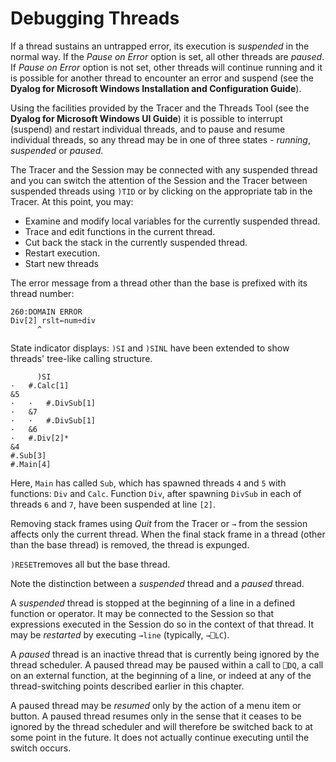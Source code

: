 # Debugging Threads

If a thread sustains an untrapped error, its execution is *suspended* in the normal way. If the *Pause on Error* option  is set, all other threads are *paused*. If *Pause on Error* option  is not set, other threads will continue running and it is possible for another thread to encounter an error and suspend (see the **Dyalog for Microsoft Windows Installation and Configuration Guide**).

Using the facilities provided by the Tracer and the Threads Tool (see the **Dyalog for Microsoft Windows UI Guide**) it is possible to interrupt (suspend) and restart individual threads, and to pause and resume individual threads, so any thread may be in one of three states - *running*, *suspended* or *paused*.

The Tracer and the Session may be connected with any suspended thread and you can switch the attention of the Session and the Tracer between suspended threads using `)TID` or by clicking on the appropriate tab in the Tracer. At this point, you may:

- Examine and modify local variables for the currently suspended thread.
- Trace and edit functions in the current thread.
- Cut back the stack in the currently suspended thread.
- Restart execution.
- Start new threads

The error message from a thread other than the base is prefixed with its thread number:
```apl
260:DOMAIN ERROR
Div[2] rslt←num÷div
      ^
```

State indicator displays: `)SI` and `)SINL` have been extended to show threads' tree-like calling structure.
```apl
      )SI
·   #.Calc[1]
&5
·   ·   #.DivSub[1]
·   &7
·   ·   #.DivSub[1]
·   &6
·   #.Div[2]*
&4
#.Sub[3]
#.Main[4]
```

Here, `Main` has called `Sub`, which has spawned threads `4` and `5` with functions: `Div` and `Calc`. Function `Div`, after spawning `DivSub` in each of threads `6` and `7`, have been suspended at line `[2]`.

Removing stack frames using *Quit* from the Tracer or `→` from the session affects only the current thread. When the final stack frame in a thread (other than the base thread) is removed, the thread is expunged.

`)RESET`removes all but the base thread.

Note the distinction between a *suspended* thread and a *paused* thread.

A *suspended* thread is stopped at the beginning of a line in a defined function or operator. It may be connected to the Session so that expressions executed in the Session do so in the context of that thread. It may be *restarted* by executing `→line` (typically, `→⎕LC`).

A *paused* thread is an inactive thread that is currently being ignored by the thread scheduler. A paused thread may be paused within a call to `⎕DQ`, a call on an external function, at the beginning of a line, or indeed at any of the thread-switching points described earlier in this chapter.

A paused thread may be *resumed* only by the action of a menu item or button. A paused thread resumes only in the sense that it ceases to be ignored by the thread scheduler and will therefore be switched back to at some point in the future. It does not actually continue executing until the switch occurs.
